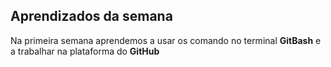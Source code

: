 ## Aprendizados da semana

Na primeira semana aprendemos a usar os comando no terminal **GitBash** e a trabalhar na plataforma do **GitHub**
